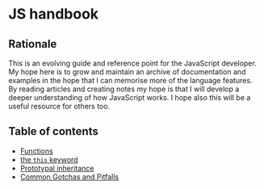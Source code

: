 # JS handbook

## Rationale
This is an evolving guide and reference point for the JavaScript developer. My hope here is to grow and maintain an archive of documentation and examples in the hope that I can memorise more of the language features. By reading articles and creating notes my hope is that I will develop a deeper understanding of how JavaScript works. I hope also this will be a useful resource for others too.

## Table of contents

- [Functions](https://github.com/kojinkai/js-handbook/tree/master/functions)
- [the `this` keyword](https://github.com/kojinkai/js-handbook/tree/master/this)
- [Prototypal inheritance](https://github.com/kojinkai/js-handbook/tree/master/prototypal-inheritance)
- [Common Gotchas and Pitfalls](https://github.com/kojinkai/js-handbook/tree/master/gotchas)
 
